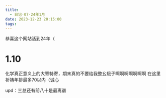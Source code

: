 ```yaml
---
title:
  - 日记·07·24年1月
date: 2023-12-23 20:15:00
tags:
---
```

恭喜这个网站活到24年（

<!--more-->

# 1.10

化学真正意义上的大寄特寄，期末真的不要给我整幺蛾子啊啊啊啊啊啊啊 在这里祈祷年排最多70以内（诚心

upd：三总还有前八十是最离谱


